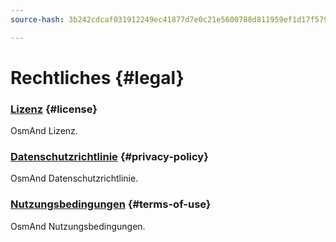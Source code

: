 ```yaml
---
source-hash: 3b242cdcaf031912249ec41877d7e0c21e5600788d811959ef1d17f5793843fe

---
```

# Rechtliches {#legal}

### [Lizenz](./license.md) {#license}

OsmAnd Lizenz.

### [Datenschutzrichtlinie](./privacy-policy.md) {#privacy-policy}

OsmAnd Datenschutzrichtlinie.

### [Nutzungsbedingungen](./terms-of-use.md) {#terms-of-use}

OsmAnd Nutzungsbedingungen.